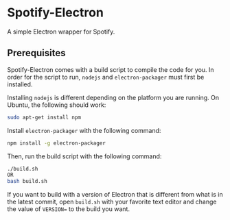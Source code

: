 # Spotify-Electron
A simple Electron wrapper for Spotify.

## Prerequisites
Spotify-Electron comes with a build script to compile the code for you.
In order for the script to run, `nodejs` and `electron-packager` must first be installed.

Installing `nodejs` is different depending on the platform you are running. On Ubuntu, the following should work:

```bash
sudo apt-get install npm
```

Install `electron-packager` with the following command:

```bash
npm install -g electron-packager
```

Then, run the build script with the following command:

```bash
./build.sh
OR
bash build.sh
```

If you want to build with a version of Electron that is different from what is
in the latest commit, open `build.sh` with your favorite text editor and change
the value of `VERSION=` to the build you want.
